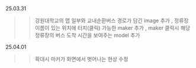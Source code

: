 25.03.31
>>강원대학교의 맵 일부와 교내순환버스 경로가 담긴 image 추가
>>, 정류장 이름이 있는 위치에 터치(클릭) 가능한 maker 추가
>>, maker 클릭시 해당 정류장의 버스 도착 시간을 보여주는 model 추가

25.04.01
>> 확대시 마커가 화면에서 벗어나는 현상 수정
